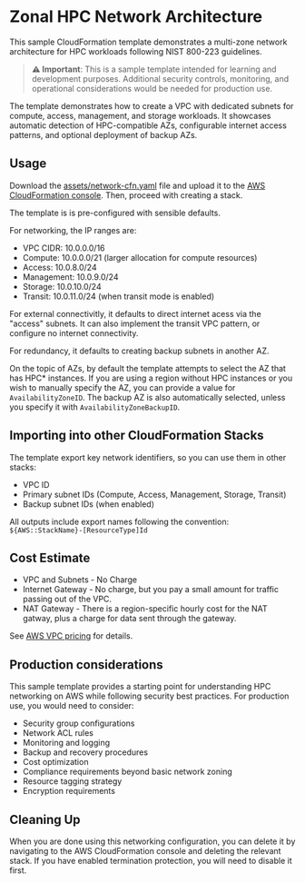 # Zonal HPC Network Architecture

This sample CloudFormation template demonstrates a multi-zone network architecture for HPC workloads following NIST 800-223 guidelines.

> **⚠️ Important**: This is a sample template intended for learning and development purposes. Additional security controls, monitoring, and operational considerations would be needed for production use.

The template demonstrates how to create a VPC with dedicated subnets for compute, access, management, and storage workloads. It showcases automatic detection of HPC-compatible AZs, configurable internet access patterns, and optional deployment of backup AZs. 

## Usage

Download the [assets/network-cfn.yaml](assets/network-cfn.yaml) file and upload it to the [AWS CloudFormation console](https://console.aws.amazon.com/cloudformation). Then, proceed with creating a stack. 

The template is is pre-configured with sensible defaults. 

For networking, the IP ranges are:
- VPC CIDR: 10.0.0.0/16
- Compute: 10.0.0.0/21 (larger allocation for compute resources)
- Access: 10.0.8.0/24
- Management: 10.0.9.0/24
- Storage: 10.0.10.0/24
- Transit: 10.0.11.0/24 (when transit mode is enabled)

For external connectivitly, it defaults to direct internet acess via the "access" subnets. It can also implement the transit VPC pattern, or configure no internet connectivity. 

For redundancy, it defaults to creating backup subnets in another AZ. 

On the topic of AZs, by default the template attempts to select the AZ that has HPC* instances. If you are using a region without HPC instances or you wish to manually specify the AZ, you can provide a value for `AvailabilityZoneID`. The backup AZ is also automatically selected, unless you specify it with `AvailabilityZoneBackupID`. 

## Importing into other CloudFormation Stacks

The template export key network identifiers, so you can use them in other stacks:

- VPC ID
- Primary subnet IDs (Compute, Access, Management, Storage, Transit)
- Backup subnet IDs (when enabled)

All outputs include export names following the convention: `${AWS::StackName}-[ResourceType]Id`

## Cost Estimate

* VPC and Subnets - No Charge
* Internet Gateway - No charge, but you pay a small amount for traffic passing out of the VPC.
* NAT Gateway - There is a region-specific hourly cost for the NAT gatway, plus a charge for data sent through the gateway.

See [AWS VPC pricing](https://aws.amazon.com/vpc/pricing/) for details.

## Production considerations

This sample template provides a starting point for understanding HPC networking on AWS while following security best practices. For production use, you would need to consider:
- Security group configurations
- Network ACL rules
- Monitoring and logging
- Backup and recovery procedures
- Cost optimization
- Compliance requirements beyond basic network zoning
- Resource tagging strategy
- Encryption requirements

## Cleaning Up

When you are done using this networking configuration, you can delete it by navigating to the AWS CloudFormation console and deleting the relevant stack. If you have enabled termination protection, you will need to disable it first.
